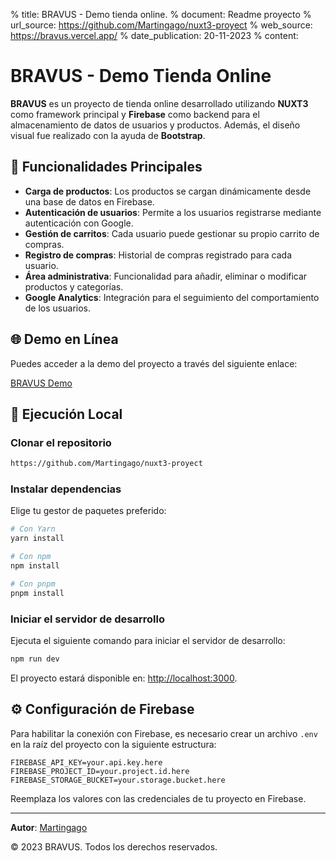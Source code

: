 % title: BRAVUS - Demo tienda online.
% document: Readme proyecto
% url_source: https://github.com/Martingago/nuxt3-proyect
% web_source: https://bravus.vercel.app/
% date_publication: 20-11-2023
% content:

# BRAVUS - Demo Tienda Online

**BRAVUS** es un proyecto de tienda online desarrollado utilizando **NUXT3** como framework principal y **Firebase** como backend para el almacenamiento de datos de usuarios y productos. Además, el diseño visual fue realizado con la ayuda de **Bootstrap**.

## 🌟 Funcionalidades Principales

- **Carga de productos**: Los productos se cargan dinámicamente desde una base de datos en Firebase.
- **Autenticación de usuarios**: Permite a los usuarios registrarse mediante autenticación con Google.
- **Gestión de carritos**: Cada usuario puede gestionar su propio carrito de compras.
- **Registro de compras**: Historial de compras registrado para cada usuario.
- **Área administrativa**: Funcionalidad para añadir, eliminar o modificar productos y categorías.
- **Google Analytics**: Integración para el seguimiento del comportamiento de los usuarios.

## 🌐 Demo en Línea

Puedes acceder a la demo del proyecto a través del siguiente enlace:

[BRAVUS Demo](https://bravus.vercel.app/)

## 🚀 Ejecución Local

### Clonar el repositorio

```bash
https://github.com/Martingago/nuxt3-proyect
```

### Instalar dependencias

Elige tu gestor de paquetes preferido:

```bash
# Con Yarn
yarn install

# Con npm
npm install

# Con pnpm
pnpm install
```

### Iniciar el servidor de desarrollo

Ejecuta el siguiente comando para iniciar el servidor de desarrollo:

```bash
npm run dev
```

El proyecto estará disponible en: [http://localhost:3000](http://localhost:3000).

## ⚙️ Configuración de Firebase

Para habilitar la conexión con Firebase, es necesario crear un archivo `.env` en la raíz del proyecto con la siguiente estructura:

```env
FIREBASE_API_KEY=your.api.key.here
FIREBASE_PROJECT_ID=your.project.id.here
FIREBASE_STORAGE_BUCKET=your.storage.bucket.here
```

Reemplaza los valores con las credenciales de tu proyecto en Firebase.

---

**Autor**: [Martingago](https://www.linkedin.com/in/martin-gago-choren/)

© 2023 BRAVUS. Todos los derechos reservados.
